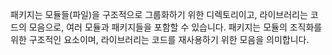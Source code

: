 패키지는 모듈들(파일)을 구조적으로 그룹화하기 위한 디렉토리이고, 라이브러리는 코드의 모음으로, 여러 모듈과 패키지들을 포함할 수 있습니다. 패키지는 모듈의 조직화를 위한 구조적인 요소이며, 라이브러리는 코드를 재사용하기 위한 모음을 의미합니다.